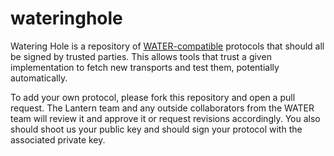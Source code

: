 # wateringhole
Watering Hole is a repository of [WATER-compatible](https://github.com/refraction-networking/water-rs) protocols that should all be signed by trusted parties. This allows tools that trust a given implementation to fetch new transports and test them, potentially automatically.

To add your own protocol, please fork this repository and open a pull request. The Lantern team and any outside collaborators from the WATER team will review it and approve it or request revisions accordingly. You also should shoot us your public key and should sign your protocol with the associated private key.
